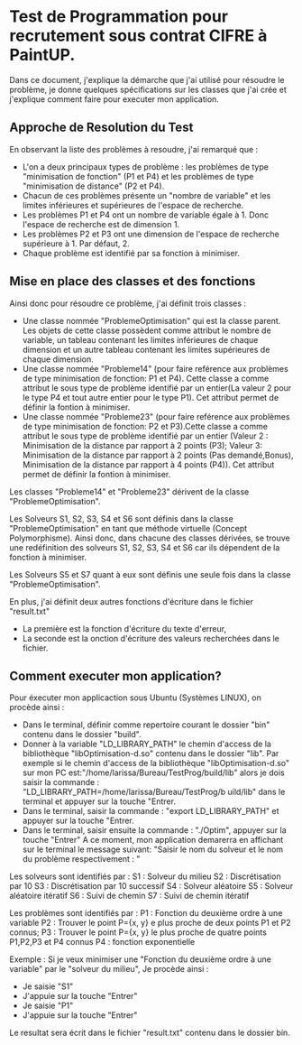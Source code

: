 # Test de Programmation pour recrutement sous contrat CIFRE à PaintUP.

Dans ce document, j'explique la démarche que j'ai utilisé pour résoudre le problème, je donne quelques spécifications sur les classes que j'ai crée et j'explique comment faire pour executer mon application.

## Approche de Resolution du Test
En observant la liste des problèmes à resoudre, j'ai remarqué que :
- L'on a deux principaux types de problème : les problèmes de type "minimisation de fonction" (P1 et P4) et les problèmes de type "minimisation de distance" (P2 et P4).
- Chacun de ces problèmes présente un "nombre de variable" et les limites inférieures et supérieures de l'espace de recherche.
- Les problèmes P1 et P4 ont un nombre de variable égale à 1. Donc l'espace de recherche est de dimension 1.
- Les problèmes P2 et P3 ont une dimension de l'espace de recherche supérieure à 1. Par défaut, 2.
- Chaque problème est identifié par sa fonction à minimiser.

## Mise en place des classes et des fonctions
Ainsi donc pour résoudre ce problème, j'ai définit trois classes :
- Une classe nommée "ProblemeOptimisation" qui est la classe parent. Les objets de cette classe possèdent comme attribut le nombre de variable, un tableau contenant les limites inférieures de chaque dimension et un autre tableau contenant les limites supérieures de chaque dimension.
- Une classe nommée "Probleme14" (pour faire reférence aux problèmes de type minimisation de fonction: P1 et P4). Cette classe a comme attribut le sous type de problème identifié par un entier(La valeur 2 pour le type P4 et tout autre entier pour le type P1). Cet attribut permet de définir la fontion à minimiser.
- Une classe nommée "Probleme23" (pour faire reférence aux problèmes de type minimisation de fonction: P2 et P3).Cette classe a comme attribut le sous type de problème identifié par un entier (Valeur 2 : Minimisation de la distance par rapport à 2 points (P3); Valeur 3: Minimisation de la distance par rapport à 2 points (Pas demandé,Bonus), Minimisation de la distance par rapport à 4 points (P4)). Cet attribut permet de définir la fontion à minimiser.

Les classes "Probleme14" et "Probleme23" dérivent de la classe "ProblemeOptimisation".

Les Solveurs S1, S2, S3, S4 et S6 sont définis dans la classe "ProblemeOptimisation" en tant que méthode virtuelle (Concept Polymorphisme).
Ainsi donc, dans chacune des classes dérivées, se trouve une redéfinition des solveurs S1, S2, S3, S4 et S6 car ils dépendent de la fonction à minimiser.

Les Solveurs S5 et S7 quant à eux sont définis une seule fois dans la classe "ProblemeOptimisation".

En plus, j'ai définit deux autres fonctions d'écriture dans le fichier "result.txt"
- La première est la fonction d'écriture du texte d'erreur,
- La seconde est la onction d'écriture des valeurs recherchées dans le fichier.


## Comment executer mon application?
Pour éxecuter mon applicaction sous Ubuntu (Systèmes LINUX), on procède ainsi :
- Dans le terminal, définir comme repertoire courant le dossier "bin" contenu dans le dossier "build".
- Donner à la variable "LD_LIBRARY_PATH" le chemin d'access de la bibliothèque "libOptimisation-d.so" contenu dans le dossier "lib". Par exemple si le chemin d'access de la bibliothèque "libOptimisation-d.so" sur mon PC est:"/home/larissa/Bureau/TestProg/build/lib" alors je dois saisir la commande : "LD_LIBRARY_PATH=/home/larissa/Bureau/TestProg/b uild/lib" dans le terminal et appuyer sur la touche "Entrer.
- Dans le terminal, saisir la commande :  "export LD_LIBRARY_PATH" et appuyer sur la touche "Entrer.
- Dans le terminal, saisir ensuite la commande : "./Optim", appuyer sur la touche "Entrer"
A ce moment, mon application demarerra en affichant sur le terminal le message suivant: "Saisir le nom du solveur et le nom du problème respectivement : "
  
Les solveurs sont identifiés par :
S1 : Solveur du milieu
S2 : Discrétisation par 10
S3 : Discrétisation par 10 successif
S4 : Solveur aléatoire
S5 : Solveur aléatoire itératif
S6 : Suivi de chemin
S7 : Suivi de chemin itératif

Les problèmes sont identifiés par :
P1 : Fonction du deuxième ordre à une variable
P2 : Trouver le point P={x, y} e plus proche de deux points P1 et P2 connus;
P3 : Trouver le point P={x, y} le plus proche de quatre points P1,P2,P3 et P4 connus
P4 : fonction exponentielle

Exemple : Si je veux minimiser une "Fonction du deuxième ordre à une variable" par le "solveur du milieu", Je procède ainsi :
- Je saisie "S1"
- J'appuie sur la touche "Entrer"
- Je saisie "P1"
- J'appuie sur la touche "Entrer"


Le resultat sera écrit dans le fichier "result.txt" contenu dans le dossier bin.


